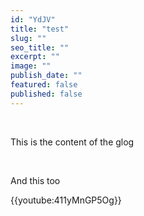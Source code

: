 ```yaml
---
id: "YdJV"
title: "test"
slug: ""
seo_title: ""
excerpt: ""
image: ""
publish_date: ""
featured: false
published: false
---
```


<br />

This is the content of the glog &#x20;

<br />

And this too

{{youtube:411yMnGP5Og}}
